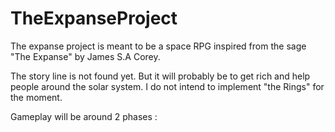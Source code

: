 # TheExpanseProject

The expanse project is meant to be a space RPG inspired from the sage "The Expanse" by James S.A Corey.

The story line is not found yet. But it will probably be to get rich and help people around the solar system. I do not intend to implement "the Rings" for the moment.

Gameplay will be around 2 phases : 
 
